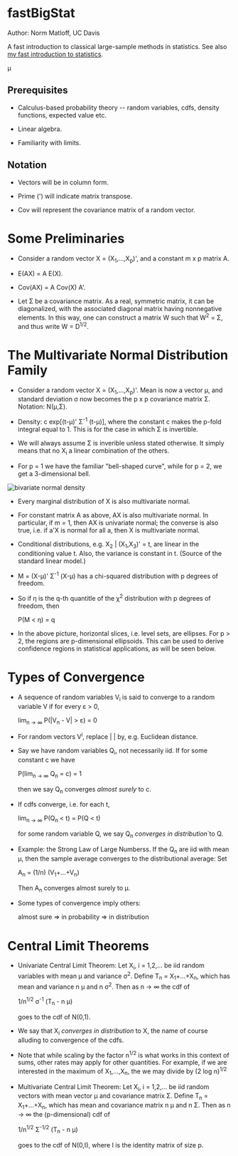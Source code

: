 
# fastBigStat

Author: Norm Matloff, UC Davis

A fast introduction to classical large-sample methods in statistics.
See also [my fast introduction to
statistics](https://github.com/matloff/fastStat).

&mu;

## Prerequisites 

* Calculus-based probability theory -- random variables, cdfs, density
  functions, expected value etc.

* Linear algebra.

* Familiarity with limits.

## Notation

* Vectors will be in column form. 

* Prime (') will indicate matrix transpose.  

* Cov will represent the covariance matrix of a random vector.

# Some Preliminaries 

* Consider a random vector X = (X<sub>1</sub>,...,X<sub>p</sub>)', 
  and a constant m x p matrix A.

* E(AX) = A E(X).

* Cov(AX) = A Cov(X) A'.

* Let &Sigma; be a covariance matrix. As a real, symmetric matrix, it
  can be diagonalized, with the associated diagonal matrix having
  nonnegative elements. In this way, one can construct a matrix W such
  that W<sup>2</sup> = &Sigma;, and thus write W = D<sup>1/2</sup>.

# The Multivariate Normal Distribution Family

* Consider a random vector X = (X<sub>1</sub>,...,X<sub>p</sub>)'. Mean
  is now a vector &mu;, and standard deviation &sigma; now becomes the
  p x p covariance matrix &Sigma;.  Notation: N(&mu;,&Sigma;).

* Density: c exp[(t-&mu;)' &Sigma;<sup>-1</sup> (t-&mu;)], where the
  constant c makes the p-fold integral equal to 1.  This is for the case
  in which &Sigma; is invertible. 

* We will always assume &Sigma; is inverible  unless stated otherwise.
  It simply means that no X<sub>i</sub> a linear combination of the
  others.

* For p = 1 we have the familiar "bell-shaped curve", while
  for p = 2, we get a 3-dimensional bell.

![bivariate normal density](Bell.png)

* Every marginal distribution of X is also multivariate normal.

* For constant matrix A as above, AX is also multivariate normal. In
  particular, if m = 1, then AX is univariate normal; the converse is
  also true, i.e. if a'X is normal for all a, then X is multivariate
  normal.

* Conditional distributions, e.g. X<sub>2</sub> |
  (X<sub>1</sub>,X<sub>3</sub>)' = t, are linear in the 
  conditioning value t.  Also, the variance is constant in t.
  (Source of the standard linear model.)

* M = (X-&mu;)' &Sigma;<sup>-1</sup> (X-&mu;) has a chi-squared distribution
  with p degrees of freedom.

* So if &eta; is the q-th quantitle of the &chi;<sup>2</sup>
  distribution with p degrees of freedom, then

  P(M < &eta;) = q

* In the above picture, horizontal slices, i.e. level sets, are
  ellipses. For p > 2, the regions are p-dimensional ellipsoids. This
  can be used to derive confidence regions in statistical applications,
  as will be seen below.

# Types of Convergence

* A sequence of random variables V<sub>i</sub> is said to converge to a
  random variable V if for every &epsilon; > 0,

  lim<sub>n &rarr; &infin;</sub> P(|V<sub>n</sub> - V| > &epsilon;) = 0
 
* For random vectors V<sup>i</sup>, replace | | by, e.g. Euclidean
  distance.

* Say we have random variables Q<sub>i</sub>, not necessarily iid. If
  for some constant c we have

  P(lim<sub>n &rarr; &infin;</sub> Q<sub>n</sub> = c) = 1

  then we say Q<sub>n</sub> converges *almost surely* to c.

* If cdfs converge, i.e. for each t,

   lim<sub>n &rarr; &infin;</sub> P(Q<sub>n</sub> &lt; t) = P(Q &lt; t) 

  for some random variable Q, we say Q<sub>n</sub> *converges in
  distribution*`to Q.

* Example: the Strong Law of Large Numberss. If the Q<sub>n</sub> are
  iid with mean &mu;, then the sample average converges to the
  distributional average: Set

  A<sub>n</sub> = (1/n) (V<sub>1</sub>+...+V<sub>n</sub>)

  Then A<sub>n</sub> converges almost surely to &mu;.

* Some types of convergence imply others:

  almost sure => in probability => in distribution 

# Central Limit Theorems

* Univariate Central Limit Theorem: Let X<sub>i</sub>, i = 1,2,... be
  iid random variables with mean &mu; and variance &sigma;<sup>2</sup>.
  Define T<sub>n</sub> = X<sub>1</sub>+...+X<sub>n</sub>, which has mean
  and variance n &mu; and n &sigma;<sup>2</sup>. Then as n &rarr; &infin; the 
  cdf of 

    1/n<sup>1/2</sup> &sigma;<sup>-1</sup> (T<sub>n</sub> - n &mu;)

  goes to the cdf of N(0,1).

* We say that X<sub>i</sub> *converges in distribution* to X, the name
  of course alluding to convergence of the cdfs.

* Note that while scaling by the factor n<sup>1/2</sup> is what works in
  this context of sums, other rates may apply for other quantities. For
  example, if we are interested in the maximum of
  X<sub>1</sub>,...,X<sub>n</sub>, the we may divide by (2 log
  n)<sup>1/2</sup>

* Multivariate Central Limit Theorem: Let X<sub>i</sub>, i = 1,2,... be
  iid random vectors with mean vector &mu; and covariance matrix &Sigma;.
  Define T<sub>n</sub> = X<sub>1</sub>+...+X<sub>n</sub>, which has mean
  and covariance matrix n &mu; and n &Sigma;. Then as n &rarr; &infin; the 
  (p-dimensional) cdf of 

    1/n<sup>1/2</sup> &Sigma;<sup>-1/2</sup> (T<sub>n</sub> - n &mu;)

  goes to the cdf of N(0,I), where I is the identity matrix of size p.
